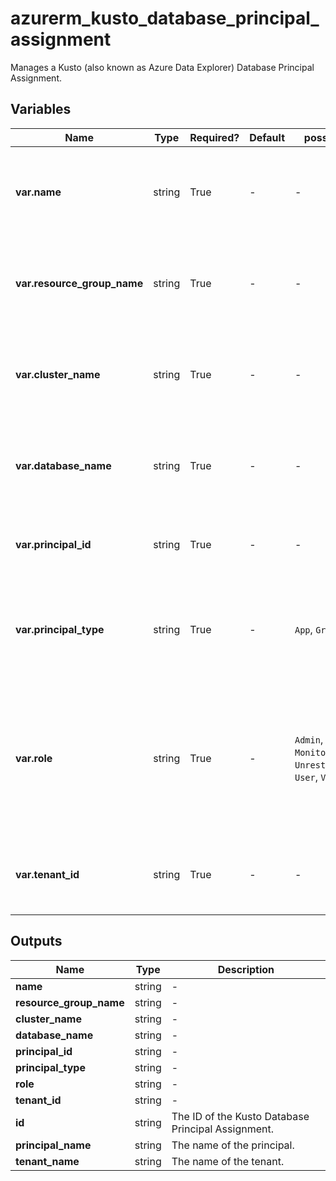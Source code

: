 # azurerm_kusto_database_principal_assignment

Manages a Kusto (also known as Azure Data Explorer) Database Principal Assignment.

## Variables

| Name | Type | Required? | Default  | possible values | Description |
| ---- | ---- | --------- | -------- | ----------- | ----------- |
| **var.name** | string | True | -  |  -  | The name of the kusto principal assignment. Changing this forces a new resource to be created. | 
| **var.resource_group_name** | string | True | -  |  -  | The name of the resource group in which to create the resource. Changing this forces a new resource to be created. | 
| **var.cluster_name** | string | True | -  |  -  | The name of the cluster in which to create the resource. Changing this forces a new resource to be created. | 
| **var.database_name** | string | True | -  |  -  | The name of the database in which to create the resource. Changing this forces a new resource to be created. | 
| **var.principal_id** | string | True | -  |  -  | The object id of the principal. Changing this forces a new resource to be created. | 
| **var.principal_type** | string | True | -  |  `App`, `Group`, `User`  | The type of the principal. Valid values include `App`, `Group`, `User`. Changing this forces a new resource to be created. | 
| **var.role** | string | True | -  |  `Admin`, `Ingestor`, `Monitor`, `UnrestrictedViewer`, `User`, `Viewer`  | The database role assigned to the principal. Valid values include `Admin`, `Ingestor`, `Monitor`, `UnrestrictedViewer`, `User` and `Viewer`. Changing this forces a new resource to be created. | 
| **var.tenant_id** | string | True | -  |  -  | The tenant id in which the principal resides. Changing this forces a new resource to be created. | 



## Outputs

| Name | Type | Description |
| ---- | ---- | --------- | 
| **name** | string  | - | 
| **resource_group_name** | string  | - | 
| **cluster_name** | string  | - | 
| **database_name** | string  | - | 
| **principal_id** | string  | - | 
| **principal_type** | string  | - | 
| **role** | string  | - | 
| **tenant_id** | string  | - | 
| **id** | string  | The ID of the Kusto Database Principal Assignment. | 
| **principal_name** | string  | The name of the principal. | 
| **tenant_name** | string  | The name of the tenant. | 